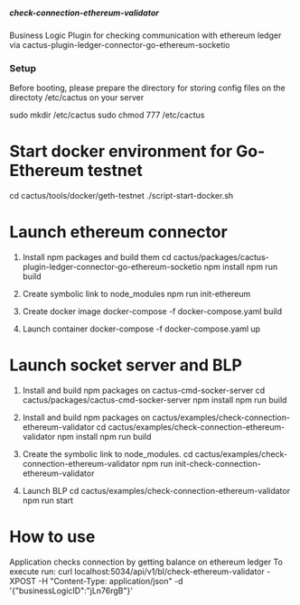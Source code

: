 ##### check-connection-ethereum-validator

Business Logic Plugin for checking communication with ethereum ledger via cactus-plugin-ledger-connector-go-ethereum-socketio

### Setup 

Before booting, please prepare the directory for storing config files on the directoty /etc/cactus on your server

sudo mkdir /etc/cactus
sudo chmod 777 /etc/cactus

# Start docker environment for Go-Ethereum testnet
cd cactus/tools/docker/geth-testnet
./script-start-docker.sh

# Launch ethereum connector

1. Install npm packages and build them
cd cactus/packages/cactus-plugin-ledger-connector-go-ethereum-socketio
npm install
npm run build

2. Create symbolic link to node_modules
npm run init-ethereum

3. Create docker image
docker-compose -f docker-compose.yaml build

4. Launch container
docker-compose -f docker-compose.yaml up

# Launch  socket server and BLP

1. Install and build npm packages on cactus-cmd-socker-server
cd cactus/packages/cactus-cmd-socker-server
npm install
npm run build

2. Install and build npm packages on cactus/examples/check-connection-ethereum-validator
cd cactus/examples/check-connection-ethereum-validator
npm install
npm run build

3. Create the symbolic link to node_modules.
cd cactus/examples/check-connection-ethereum-validator
npm run init-check-connection-ethereum-validator

4. Launch BLP
cd cactus/examples/check-connection-ethereum-validator
npm run start

# How to use

Application checks connection by getting balance on ethereum ledger
To execute run:
curl localhost:5034/api/v1/bl/check-ethereum-validator -XPOST -H "Content-Type: application/json" -d '{"businessLogicID":"jLn76rgB"}'